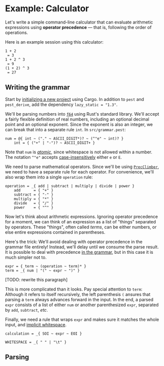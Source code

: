 # Example: Calculator

Let's write a simple command-line calculator that can evaluate arithmetic
expressions using **operator precedence** &mdash; that is, following the order
of operations.

Here is an example session using this calculator:

```
1 + 2
 = 3
1 + 2 ^ 3
 = 9
(1 + 2) ^ 3
 = 27
```

## Writing the grammar

Start by [initializing a new project] using Cargo. In addition to `pest` and
`pest_derive`, add the dependency `lazy_static = "1.3"`.

We'll be parsing numbers into [`f64`] using Rust's standard library. We'll
accept a fairly flexible definition of real numbers, including an optional
decimal point and an optional exponent. Since the exponent is also an integer,
we can break that into a separate rule `int`. In `src/grammar.pest`:

```pest
num = @{ int ~ ("." ~ ASCII_DIGIT*)? ~ (^"e" ~ int)? }
    int = { ("+" | "-")? ~ ASCII_DIGIT+ }
```

Note that `num` is [*atomic*], since whitespace is not allowed within a number.
The notation `^"e"` accepts [case-insensitively] either `e` or `E`.

We need to parse mathematical operators. Since we'll be using [`PrecClimber`],
we need to have a separate rule for each operator. For convenience, we'll also
wrap them into a single `operation` rule:

```pest
operation = _{ add | subtract | multiply | divide | power }
    add      = { "+" }
    subtract = { "-" }
    multiply = { "*" }
    divide   = { "/" }
    power    = { "^" }
```

Now let's think about arithmetic expressions. Ignoring operator precedence for
a moment, we can think of an expression as a list of "things" separated by
operators. These "things", often called *terms*, can be either numbers, or else
entire expressions contained in parentheses.

Here's the trick: We'll avoid dealing with operator precedence in the grammar
file entirely! Instead, we'll delay until we consume the parse result. It is
possible to deal with precedence [in the grammar], but in this case it is much
simpler not to.

```pest
expr = { term ~ (operation ~ term)* }
term = _{ num | "(" ~ expr ~ ")" }
```

[TODO: rewrite this paragraph]

This is more complicated than it looks. Pay special attention to `term`:
Although it refers to itself recursively, the left parenthesis `(` ansures that
parsing a `term` always advances forward in the input. In the end, a parsed
`expr` consists of a list of either `num` or another parenthesized `expr`,
separated by `add`, `subtract`, *etc*.

Finally, we need a rule that wraps `expr` and makes sure it matches the whole
input, and [implicit whitespace].

```pest
calculation = _{ SOI ~ expr ~ EOI }

WHITESPACE = _{ " " | "\t" }
```

## Parsing

[initializing a new project]: csv.md#setup
[`f64`]: https://doc.rust-lang.org/std/primitive.f64.html
[*atomic*]: ../grammars/syntax.md#atomic
[case-insensitively]: ../grammars/syntax.html#terminals
[`PrecClimber`]: https://docs.rs/pest/2.1/pest/prec_climber/struct.PrecClimber.html
[in the grammar]: ../precedence.html#directly-in-the-grammar
[implicit whitespace]: ../grammars/syntax.html#implicit-whitespace
